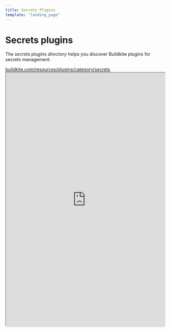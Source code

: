 ```yaml
---
title: Secrets Plugins
template: "landing_page"
---
```


# Secrets plugins

The _secrets plugins directory_ helps you discover Buildkite plugins for secrets management.

<a class="Frameheader" href='https://buildkite.com/resources/plugins/category/secrets' target='_blank'>
  <span class="Frameheader__address">buildkite.com/resources/plugins/category/secrets</span>
</a>
<iframe
  src='https://buildkite.com/resources/plugins/category/secrets/embed/'
  referrerPolicy='same-origin'
  allow="fullscreen" crossorigin="anonymous" width="100%" height="800px"
  style="border-radius:0 0 8px 8px;box-sizing: border-box;"
/>

